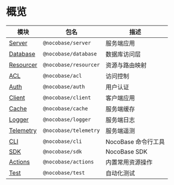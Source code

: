 # 概览

| 模块                                                                                                  | 包名                  | 描述                |
| ----------------------------------------------------------------------------------------------------- | --------------------- | ------------------- |
| [Server](/api/server/application)                                                                     | `@nocobase/server`    | 服务端应用          |
| [Database](/api/database)                                                                             | `@nocobase/database`  | 数据库访问层        |
| [Resourcer](/api/resourcer)                                                                           | `@nocobase/resourcer` | 资源与路由映射      |
| [ACL](/api/acl/acl)                                                                                   | `@nocobase/acl`       | 访问控制            |
| [Auth](/api/auth/auth-manager)                                                                        | `@nocobase/auth`      | 用户认证            |
| <a href="https://client.docs-cn.nocobase.com/core/application/application" target="_blank">Client</a> | `@nocobase/client`    | 客户端应用          |
| [Cache](/api/cache/cache-manager)                                                                     | `@nocobase/cache`     | 服务端缓存          |
| [Logger](/api/logger)                                                                                 | `@nocobase/logger`    | 服务端日志          |
| [Telemetry](/api/telemetry/telemetry)                                                                 | `@nocobase/telemetry` | 服务端遥测          |
| [CLI](/api/cli)                                                                                       | `@nocobase/cli`       | NocoBase 命令行工具 |
| [SDK](/api/sdk)                                                                                       | `@nocobase/sdk`       | NocoBase SDK        |
| [Actions](/api/actions)                                                                               | `@nocobase/actions`   | 内置常用资源操作    |
| [Test](/api/test)                                                                                     | `@nocobase/test`      | 自动化测试          |
